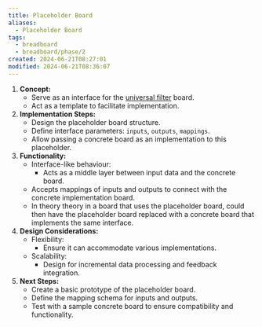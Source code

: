 ```yaml
---
title: Placeholder Board
aliases:
  - Placeholder Board
tags:
  - breadboard
  - breadboard/phase/2
created: 2024-06-21T08:27:01
modified: 2024-06-21T08:36:07
---
```


1. **Concept:**
	- Serve as an interface for the [universal filter](projects/Breadboard/Phase%202/boards/Universal%20Filter%20Boards.md) board.
	- Act as a template to facilitate implementation.
2. **Implementation Steps:**
	- Design the placeholder board structure.
	- Define interface parameters: `inputs`, `outputs`, `mappings`.
	- Allow passing a concrete board as an implementation to this placeholder.
3. **Functionality:**
	- Interface-like behaviour:
		- Acts as a middle layer between input data and the concrete board.
	- Accepts mappings of inputs and outputs to connect with the concrete implementation board.
	- In theory theory in a board that uses the placeholder board, could then have the placeholder board replaced with a concrete board that implements the same interface.
4. **Design Considerations:**
	- Flexibility:
		- Ensure it can accommodate various implementations.
	- Scalability:
		- Design for incremental data processing and feedback integration.
5. **Next Steps:**
	- Create a basic prototype of the placeholder board.
	- Define the mapping schema for inputs and outputs.
	- Test with a sample concrete board to ensure compatibility and functionality.
